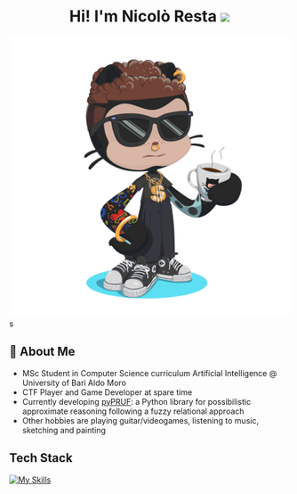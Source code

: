 <h1 align="center"> Hi! I'm Nicolò Resta <img src="https://media.giphy.com/media/hvRJCLFzcasrR4ia7z/giphy.gif" width="35"></h1

![My Octocat](https://github.com/ashkihotah/ashkihotah/blob/main/my_octocat.png)s

## 🚀 About Me

- MSc Student in Computer Science curriculum Artificial Intelligence @ University of Bari Aldo Moro
- CTF Player and Game Developer at spare time
- Currently developing [pyPRUF](https://github.com/ashkihotah/pyPRUF): a Python library for possibilistic approximate reasoning following a fuzzy relational approach
- Other hobbies are playing guitar/videogames, listening to music, sketching and painting

## Tech Stack
[![My Skills](https://skillicons.dev/icons?i=linux,kali,bash,powershell,c,cpp,cmake,java,mysql,py,pytorch,tensorflow,godot,matlab,php,html,javascript,processing,md,git,github,docker,vscode,neovim,vim,pycharm,sublime,idea,eclipse,latex)](https://skillicons.dev)
